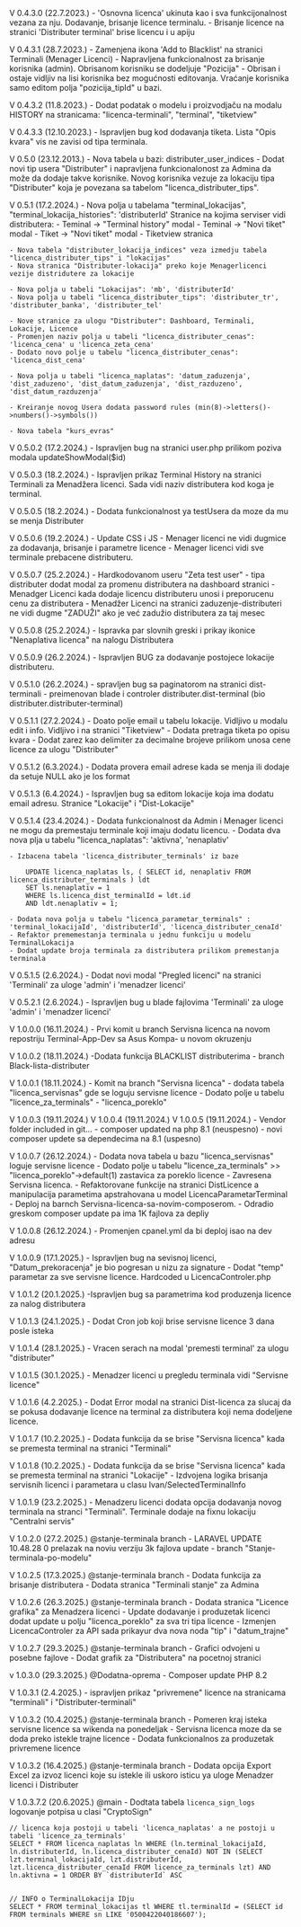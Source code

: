 V 0.4.3.0 (22.7.2023.)
    - 'Osnovna licenca' ukinuta kao i sva funkcijonalnost vezana za nju. Dodavanje, brisanje licence terminalu. 
    - Brisanje licence na stranici 'Distributer terminal' brise licencu i u apiju

V 0.4.3.1 (28.7.2023.)
    - Zamenjena ikona 'Add to Blacklist' na stranici Terminali (Menager Licenci)
    - Napravljena funkcionalnost za brisanje korisnika (admin). Obrisanom korisniku se dodeljuje "Pozicija" - Obrisan i ostaje vidljiv na lisi korisnika bez mogućnosti editovanja. Vraćanje korisnika samo editom polja "pozicija_tipId" u bazi.

V 0.4.3.2 (11.8.2023.)
    - Dodat podatak o modelu i proizvodjaču na modalu HISTORY na stranicama: "licenca-terminali", "terminal", "tiketview"

V 0.4.3.3 (12.10.2023.)
    - Ispravljen bug kod dodavanja tiketa. Lista "Opis kvara" vis ne zavisi od tipa terminala. 

V 0.5.0 (23.12.2013.)
    - Nova tabela u bazi: distributer_user_indices
    - Dodat novi tip usera "Distributer" i napravljena funkcionalonost za Admina da može da dodaje takve korisnike. Novog korisnika vezuje za lokaciju tipa "Distributer" koja je povezana sa tabelom "licenca_distributer_tips".

V 0.5.1 (17.2.2024.)
    - Nova polja u tabelama "terminal_lokacijas", "terminal_lokacija_histories":  'distributerId'
        Stranice na kojima serviser vidi distributera:
            - Teminal -> "Terminal history" modal
            - Teminal -> "Novi tiket" modal
            - Tiket -> "Novi tiket" modal
            - Tiketview stranica

    - Nova tabela "distributer_lokacija_indices" veza izmedju tabela "licenca_distributer_tips" i "lokacijas"
    - Nova stranica "Distributer-lokacija" preko koje Menagerlicenci vezije distridutere za lokacije

    - Nova polja u tabeli "Lokacijas": 'mb', 'distributerId'
    - Nova polja u tabeli "licenca_distributer_tips": 'distributer_tr', 'distributer_banka', 'distributer_tel'

    - Nove stranice za ulogu "Distributer": Dashboard, Terminali, Lokacije, Licence
    - Promenjen naziv polja u tabeli "licenca_distributer_cenas": 'licenca_cena' u 'licenca_zeta_cena'
    - Dodato novo polje u tabelu "licenca_distributer_cenas": 'licenca_dist_cena'

    - Nova polja u tabeli "licenca_naplatas": 'datum_zaduzenja', 'dist_zaduzeno', 'dist_datum_zaduzenja', 'dist_razduzeno', 'dist_datum_razduzenja'
    
    - Kreiranje novog Usera dodata password rules (min(8)->letters()->numbers()->symbols())

    - Nova tabela "kurs_evras"

V 0.5.0.2  (17.2.2024.)
    - Ispravljen bug na stranici user.php prilikom poziva modala updateShowModal($id)

V 0.5.0.3  (18.2.2024.)
    - Ispravljen prikaz Terminal History na stranici Terminali za Menadžera licenci. Sada vidi naziv distributera kod koga je terminal.

V 0.5.0.5  (18.2.2024.)
    - Dodata funkcionalnost ya testUsera da moze da mu se menja Distributer

V 0.5.0.6 (19.2.2024.)
    - Update CSS i JS
    - Menager licenci ne vidi dugmice za dodavanja, brisanje i parametre licence
    - Menager licenci vidi sve terminale prebacene distributeru.

V 0.5.0.7 (25.2.2024.)
    - Hardkodovanom useru "Zeta test user" - tipa distributer dodat modal za promenu distributera na dashboard stranici
    - Menadger Licenci kada dodaje licencu distributeru unosi i preporucenu cenu za distributera
    - Menadžer Licenci na stranici zaduzenje-distributeri ne vidi dugme "ZADUŽI" ako je već zadužio distributera za taj mesec

V 0.5.0.8 (25.2.2024.)
    - Ispravka par slovnih greski i prikay ikonice "Nenaplativa licenca" na nalogu Distributera

V 0.5.0.9 (26.2.2024.)
    - Ispravljen BUG za dodavanje postojece lokacije distributeru.

V 0.5.1.0 (26.2.2024.)
    - spravljen bug sa paginatorom na stranici dist-terminali
    - preimenovan blade i controler distributer.dist-terminal (bio distributer.distributer-terminal)

V 0.5.1.1 (27.2.2024.)
    - Doato polje email u tabelu lokacije. Vidljivo u modalu edit i info. Vidljivo i na stranici "Tiketview"
    - Dodata pretraga tiketa po opisu kvara
    - Dodat zarez kao delimiter za decimalne brojeve prilikom unosa cene licence za ulogu "Distributer"

V 0.5.1.2 (6.3.2024.)
    - Dodata provera email adrese kada se menja ili dodaje da setuje NULL ako je los format

V 0.5.1.3 (6.4.2024.)
    - Ispravljen bug sa editom lokacije koja ima dodatu email adresu. Stranice "Lokacije" i "Dist-Lokacije"


V 0.5.1.4 (23.4.2024.)
    - Dodata funkcionalnost da Admin i Menager licenci ne mogu da premestaju terminale koji imaju dodatu licencu.
    - Dodata dva nova plja u tabelu "licenca_naplatas": 'aktivna', 'nenaplativ'
    
    - Izbacena tabela 'licenca_distributer_terminals' iz baze

        UPDATE licenca_naplatas ls, ( SELECT id, nenaplativ FROM licenca_distributer_terminals ) ldt
        SET ls.nenaplativ = 1
        WHERE ls.licenca_dist_terminalId = ldt.id
        AND ldt.nenaplativ = 1;

    - Dodata nova polja u tabelu "licenca_parametar_terminals" : 'terminal_lokacijaId', 'distributerId', 'licenca_distributer_cenaId'
    - Refaktor prememestanja terminala u jednu funkciju u modelu TerminalLokacija
    - Dodat update broja terminala za distributera prilikom premestanja terminala

V 0.5.1.5 (2.6.2024.)
    - Dodat novi modal "Pregled licenci" na stranici 'Terminali' za uloge 'admin' i 'menadzer licenci'

V 0.5.2.1 (2.6.2024.)
    - Ispravljen bug u blade fajlovima 'Terminali' za uloge 'admin' i 'menadzer licenci'

V 1.0.0.0 (16.11.2024.)
    - Prvi komit u branch Servisna licenca na novom repostriju Terminal-App-Dev sa Asus Kompa- u novom okruzenju

V 1.0.0.2 (18.11.2024.)
    -Dodata funkcija BLACKLIST distributerima - branch Black-lista-distributer

V 1.0.0.1 (18.11.2024.)
    - Komit na branch "Servisna licenca" 
        - dodata tabela "licenca_servisnas" gde se loguju servisne licence
        - Dodato polje u tabelu "licence_za_terminals" - "licenca_poreklo"

V 1.0.0.3 (19.11.2024.)
V 1.0.0.4 (19.11.2024.)
V 1.0.0.5 (19.11.2024.)
    - Vendor folder included in git...
    - composer updated na php 8.1 (neuspesno)
    - novi composer updete sa dependecima na 8.1 (uspesno)

V 1.0.0.7 (26.12.2024.)
    - Dodata nova tabela u bazu "licenca_servisnas" loguje servisne licence
    - Dodato polje u tabelu "licence_za_terminals" >> "licenca_poreklo"->default(1) zastavica za poreklo licence
    - Zavresena Servisna licenca. 
    - Refaktorovane funkcije na stranici DistLicence a manipulacija parametima apstrahovana u model LicencaParametarTerminal
    - Deploj na barnch Servisna-licenca-sa-novim-composerom. 
    - Odradio greskom composer update pa ima 1K fajlova za depliy

V 1.0.0.8 (26.12.2024.)
    - Promenjen cpanel.yml da bi deploj isao na dev adresu

V 1.0.0.9 (17.1.2025.)
    - Ispravljen bug na sevisnoj licenci, "Datum_prekoracenja" je bio pogresan u nizu za signature
    - Dodat "temp" parametar za sve servisne licence. Hardcoded u LicencaControler.php

V 1.0.1.2 (20.1.2025.)
    -Ispravljen bug sa parametrima kod produzenja licence za nalog distributera

V 1.0.1.3 (24.1.2025.)
    - Dodat Cron job koji brise servisne licence 3 dana posle isteka

V 1.0.1.4 (28.1.2025.)
    - Vracen serach na modal 'premesti terminal' za ulogu "distributer"

V 1.0.1.5 (30.1.2025.)
    - Menadzer licenci u pregledu terminala vidi "Servisne licence"

V 1.0.1.6 (4.2.2025.)
    - Dodat Error modal na stranici Dist-licenca za slucaj da se pokusa dodavanje licence na terminal za distributera koji nema dodeljene licence.

V 1.0.1.7 (10.2.2025.)
    - Dodata funkcija da se brise "Servisna licenca" kada se premesta terminal na stranici "Terminali"

V 1.0.1.8 (10.2.2025.)
    - Dodata funkcija da se brise "Servisna licenca" kada se premesta terminal na stranici "Lokacije"
    - Izdvojena logika brisanja servisnih licenci i parametara u clasu Ivan/SelectedTerminalInfo

V 1.0.1.9 (23.2.2025.)
    - Menadzeru licenci dodata opcija dodavanja novog terminala na stranci "Terminali". Terminale dodaje na fixnu lokaciju "Centralni servis" 
    
V 1.0.2.0 (27.2.2025.) @stanje-terminala branch
    - LARAVEL UPDATE 10.48.28 0 prelazak na noviu verziju 3k fajlova update - branch "Stanje-terminala-po-modelu"

V 1.0.2.5 (17.3.2025.) @stanje-terminala branch
    - Dodata funkcija za brisanje distributera
    - Dodata stranica "Terminali stanje" za Admina 

V 1.0.2.6 (26.3.2025.) @stanje-terminala branch
    - Dodata stranica "Licence grafika" za Menadzera licenci
    - Update dodavanje i produzetak licenci dodat update u polju "licenca_poreklo" za sva tri tipa licence
    - Izmenjen LicencaControler za API sada prikayur dva nova noda "tip" i "datum_trajne"

V 1.0.2.7 (29.3.2025.) @stanje-terminala branch
    - Grafici odvojeni u posebne fajlove
    - Dodat grafik za "Distributera" na pocetnoj stranici

v 1.0.3.0 (29.3.2025.) @Dodatna-oprema
    - Composer update PHP 8.2

V 1.0.3.1 (2.4.2025.)
    - ispravljen prikaz "privremene" licence na stranicama "terminali" i "Distributer-terminali"

V 1.0.3.2 (10.4.2025.) @stanje-terminala branch
    - Pomeren kraj isteka servisne licence sa wikenda na ponedeljak
    - Servisna licenca moze da se doda preko istekle trajne licence 
    - Dodata funkcionalnos za produzetak privremene licence 
 
V 1.0.3.2 (16.4.2025.) @stanje-terminala branch
    - Dodata opcija Export Excel za izvoz licenci koje su istekle ili uskoro isticu ya uloge Menadzer licenci i Distributer

V 1.0.3.7.2 (20.6.2025.) @main
    - Dodtata tabela `licenca_sign_logs` logovanje potpisa u clasi "CryptoSign"

    

    // licenca koja postoji u tabeli 'licenca_naplatas' a ne postoji u tabeli 'licence_za_terminals'
    SELECT * FROM licenca_naplatas ln WHERE (ln.terminal_lokacijaId, ln.distributerId, ln.licenca_distributer_cenaId) NOT IN (SELECT lzt.terminal_lokacijaId, lzt.distributerId, lzt.licenca_distributer_cenaId FROM licence_za_terminals lzt) AND ln.aktivna = 1 ORDER BY `distributerId` ASC 


    // INFO o TerminalLokacija IDju
    SELECT * FROM terminal_lokacijas tl WHERE tl.terminalId = (SELECT id FROM terminals WHERE sn LIKE '0500422040186607'); 
